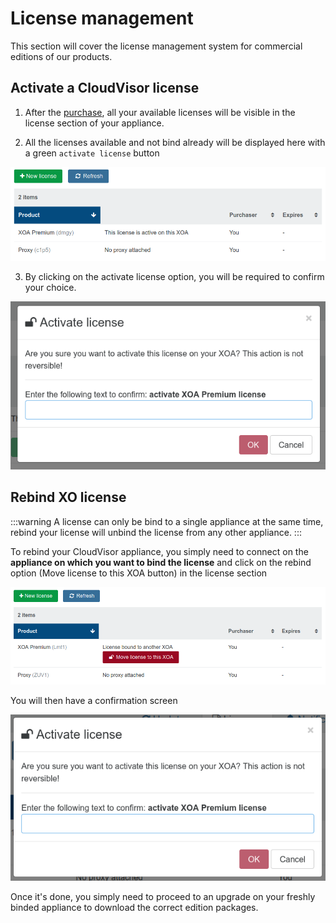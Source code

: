 # License management

This section will cover the license management system for commercial editions of our products.

## Activate a CloudVisor license

1. After the [purchase](purchase.md), all your available licenses will be visible in the license section of your appliance.

2. All the licenses available and not bind already will be displayed here with a green `activate license` button

![](./assets/activate-license.png)

3. By clicking on the activate license option, you will be required to confirm your choice.

![](./assets/activate-confirm.png)

## Rebind XO license

:::warning
A license can only be bind to a single appliance at the same time, rebind your license will unbind the license from any other appliance.
:::

To rebind your CloudVisor appliance, you simply need to connect on the **appliance on which you want to bind the license** and click on the rebind option (Move license to this XOA button) in the license section

![](./assets/rebind-screen.png)

You will then have a confirmation screen

![](./assets/confirm-rebind.png)

Once it's done, you simply need to proceed to an upgrade on your freshly binded appliance to download the correct edition packages.

